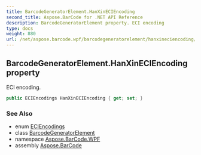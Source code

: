 ```yaml
---
title: BarcodeGeneratorElement.HanXinECIEncoding
second_title: Aspose.BarCode for .NET API Reference
description: BarcodeGeneratorElement property. ECI encoding
type: docs
weight: 880
url: /net/aspose.barcode.wpf/barcodegeneratorelement/hanxineciencoding/
---
```

## BarcodeGeneratorElement.HanXinECIEncoding property

ECI encoding.

```csharp
public ECIEncodings HanXinECIEncoding { get; set; }
```

### See Also

* enum [ECIEncodings](../../../aspose.barcode.generation/eciencodings/)
* class [BarcodeGeneratorElement](../)
* namespace [Aspose.BarCode.WPF](../../barcodegeneratorelement/)
* assembly [Aspose.BarCode](../../../)


